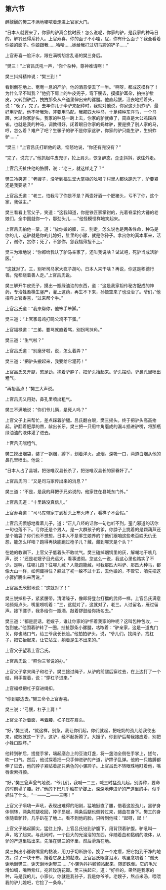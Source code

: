    

## 第六节

醉醺醺的樊三不满地嘟哝着走进上官家大门。

“日本人就要来了，你家的驴真会挑时辰！怎么说呢，你家的驴，是我家的种马日的，解铃还得系铃人。上官寿喜，你的面子不小哇，屁，你有什么面子？我全看着你娘的面子。你娘跟我……哈哈……她给我打过切马蹄的铲子……”

上官寿喜一脸汗水，跟在满嘴胡言乱语的樊三身后。

“樊三！”上官吕氏吼一声，“你个杂种，尊神难请啊！”

樊三抖抖精神说：“樊三到！”

看到倒在地上、奄奄一息的产驴，他的酒意便去了一半。“啊呀，都成这模样了！为什么早不叫我？”他扔下肩上的牛皮兜子，弯下腰去，摸摸驴耳朵，拍拍驴肚皮，又转到驴后，拽拽那条从产道里伸出来的骡腿。他直起腰，沮丧地摇着头，说：“晚了，完了。去年你儿子牵驴来配种时，我就对他说，你家这头蚂蚱驴，最好用驴配，他不听我劝，非要用马配。我那匹大种马，十足纯种东洋马，一个马蹄，大过你家驴头。我家的种马一跨上去，你家的驴就瘫了，简直是大公鸡踩麻雀。也就是我的种马，调教得好，闭着眼日你家的蚂蚱驴，要是换了别人家的马，哼，怎么着？难产了吧？生骡子的驴不是你家这驴，你家的驴只能生驴，生蚂蚱驴……”

“樊三！”上官吕氏打断他的话，恼怒地说，“你还有完没有？”

“完了，说完了。”他抓起牛皮兜子，抡上肩头，恢复醉态，歪歪斜斜，欲往外走。

上官吕氏扯住他的胳膊，说：“老三，就这样走了？”

樊三冷笑道：“老嫂子，没听到福生堂大掌柜的吆喝？村里人都快跑光了，驴要紧还是我要紧？”

上官吕氏道：“老三，怕我亏了你是不是？两壶好酒一个肥猪头，亏不了你，这个家，我做主。”

樊三看看上官父子，笑道：“这我知道，你是铁匠家掌钳的，光着脊梁抡大锤的老娘们，全中国就你一个，那劲头儿……”他怪模怪样地笑起来。

上官吕氏拍他一掌，道：“放你娘的臊，三，别走，怎么说也是两条性命，种马是你的儿，这驴就是你的儿媳妇，肚里的小骡，就是你孙子。拿出你的真本事来，活了，谢你，赏你；死了，不怨你，怨我福薄担不上。”

樊三为难地说：“你都给我认了驴马亲家了，还叫我说啥？试试吧，死驴当成活驴医。”

“这就对了。三，别听司马家大疯子胡吣，日本人来干啥？再说，你这是积德行善。鬼都绕着善人走。”上官吕氏说。

樊三解开牛皮兜子，摸出一瓶绿油油的东西，道：“这是我家祖传秘方配成的神药，专治牲畜横生竖产，灌上这药，再生不下来，孙悟空来了也没治了。爷们，”他招呼上官寿喜，“过来帮个手。”

上官吕氏道：“我来帮你，他笨手笨脚。”

樊三道：“上官家母鸡打鸣公鸡不下蛋。”

上官福禄道：“三弟，要骂就直着骂，别拐弯抹角。”

樊三道：“生气啦？”

上官吕氏道：“别磨牙啦，说，怎么着弄？”

樊三道：“把驴头搬起来，我要给它灌药！”

上官吕氏叉开腿，憋足劲，抱着驴脖子，把驴头抬起来。驴头摆动，驴鼻孔里喷出粗气。

“再抬高点！”樊三大声说。

上官吕氏又用劲，鼻孔里喷出粗气。

樊三不满地说：“你们爷儿俩，是死人吗？”

上官父子上来帮忙，差点踩着驴腿。吕氏翻白眼，樊三摇头。终于把驴头高高抬起。驴翻着肥厚的唇，龇出长牙。樊三把一只用牛角磨成的漏斗插进驴嘴，将那瓶绿油油的液体灌了进去。

上官吕氏喘粗气。

樊三摸出烟袋，装了一锅烟，蹲下，划着洋火，点烟。深吸一口，两道白烟从他的鼻孔里喷出。他说：

“日本人占了县城，把张唯汉县长杀了，把张唯汉县长的家眷奸了。”

上官吕氏问：“又是司马家传出来的消息？”

樊三道：“不是，是我的拜把子兄弟说的，他家住在县城东门外。”

上官吕氏道：“十里路没真信儿。”

上官寿喜道：“司马库带家丁到桥头上布火阵了，看样子不会假。”

上官吕氏愤怒地看着儿子，道：“正儿八经的话你一句也听不到，歪门邪道的话你一句也落不下。亏你还是个男人，是一大群孩子的爹，你脖子上挑着的是颗葫芦还是个脑袋？你们也不想想，日本人不是爹生娘养的？他们跟咱这些老百姓无仇无怨，能怎么样咱？跑得再快能跑过枪子儿？藏，藏到哪天是个头？”

在她的教训下，上官父子低着头不敢吭气。樊三磕掉烟锅里的灰，解嘲地干咳几声，说：“还是老嫂子目光远大，看事透彻。您这么一说，我这心里也踏实了不少。是啊，往哪儿跑？往哪儿藏？人能跑能藏，可我那匹大叫驴、那匹大种马，都像大山一样，如何藏得住？躲过了初一躲不过十五，去他娘的，不管它，咱先把这小骡折腾出来再说。”

上官吕氏欣慰地说：“这就对了！”

樊三脱掉褂子，紧紧腰带，清清嗓子，像即将登台打擂的武师一样。上官吕氏满意地频频点头，嘴里唠叨着：“三，这就对了，这就对了，老三。人过留名，雁过留声。接下骡子，我多给你一瓶酒，敲着锣鼓给你扬名去。”

樊三道：“都是屁话，老嫂子，谁让你家的驴怀着我家的种呢？这叫包种包收，一包到底。”他围着驴转了一圈。扯扯那条小骡腿，咕哝着：“驴亲家，这是一道鬼门关，你也赌口气，给三爷我长长脸。”他拍拍驴头，说，“爷儿们，找绳子，找杠子，把它抬起来，让它站立，躺着是生不出来的。”

上官父子望着上官吕氏。

上官吕氏说：“照你三爷说的办。”

上官父子拿来绳子和杠子。樊三接过绳子，从驴的前腿后穿过去，在上边打了一个结，用手提着，说：“穿杠子进来。”

上官福禄把杠子穿进绳扣。

“你到那边去。”樊三命令上官寿喜。

樊三说：“弓腰，杠子上肩！”

上官父子对着面，弓着腰，杠子压在肩头。

“好，”樊三说，“就这样，别急，我让你们起，你们就起，把吃奶的劲儿给我使出来，成败就这一下子。这驴，经不起折腾了。大嫂子，你到驴后帮我接应着，别把小牲口跌坏。”

他转到驴后，搓搓手掌，端起磨台上的豆油灯盏，将一盏油全倒在手掌上，搓匀，吹一口气。然后，他试探着把一只手伸进驴的产道，驴蹄子乱弹。他的一只胳膊都伸了进去，他的脖子紧贴着那只紫色的小骡蹄子。上官吕氏不转眼珠地盯着他，嘴唇索索抖颤。

“好，”樊三瓮声瓮气地说，“爷儿们，我喊一二三，喊三时猛劲儿起，别孬种，要命的时刻塌了腰。好，”他的下巴几乎触在驴腚上，深深地伸进驴的产道里的手，似乎抓住了什么，“一——二——三哪！”

上官父子嗬嗨一声吼，表现出难得的阳刚，猛地挺直了腰，借着这股劲儿，黑驴身体侧转，两条前腿收回，脖子昂起，两条后腿也侧转过来，蜷曲在身下。樊三的身体随着驴转，几乎趴在了地上。看不到他的脸，只听到他喊：“起呀，起！”

上官父子踮起脚尖，猛往上挣。上官吕氏钻到驴腹下，用背顶着驴腹。驴吼叫一声，站了起来。与此同时，一个巨大的光溜溜的东西，伴随着血和黏稠的液体，从驴的产道里钻出来，先落在樊三的怀里，然后滑落在地。

樊三掏出小骡驹嘴里的黏液，用刀子切断脐带，挽了一个疙瘩，把它抱到干净的地方。讨了一块干布，揩着它身上的黏液。上官吕氏眼含泪水，嘴里念叨着：“谢天谢地谢樊三，谢天谢地谢樊三……”小骡驹抖抖颤颤站起来，随即跌倒。它的毛光滑如绸，嘴唇紫红，宛若玫瑰花瓣。樊三扶起它，道：“好样的，果然是我家的种，马是我的儿，小家伙，你就是我孙子，我是你爷爷。老嫂子，熬点米汤，喂喂我的驴儿媳吧，它捡了一条命。”